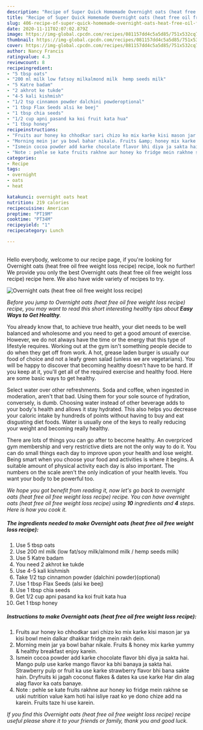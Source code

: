 ```yaml
---
description: "Recipe of Super Quick Homemade Overnight oats (heat free oil free weight loss recipe)"
title: "Recipe of Super Quick Homemade Overnight oats (heat free oil free weight loss recipe)"
slug: 406-recipe-of-super-quick-homemade-overnight-oats-heat-free-oil-free-weight-loss-recipe
date: 2020-11-11T02:07:02.879Z
image: https://img-global.cpcdn.com/recipes/081157dd4c5a5d85/751x532cq70/overnight-oats-heat-free-oil-free-weight-loss-recipe-recipe-main-photo.jpg
thumbnail: https://img-global.cpcdn.com/recipes/081157dd4c5a5d85/751x532cq70/overnight-oats-heat-free-oil-free-weight-loss-recipe-recipe-main-photo.jpg
cover: https://img-global.cpcdn.com/recipes/081157dd4c5a5d85/751x532cq70/overnight-oats-heat-free-oil-free-weight-loss-recipe-recipe-main-photo.jpg
author: Nancy Francis
ratingvalue: 4.3
reviewcount: 8
recipeingredient:
- "5 tbsp oats"
- "200 ml milk low fatsoy milkalmond milk  hemp seeds milk"
- "5 Katre badam"
- "2 akhrot ke tukde"
- "4-5 kali kishmish"
- "1/2 tsp cinnamon powder dalchini powderoptional"
- "1 tbsp Flax Seeds alsi ke beej"
- "1 tbsp chia seeds"
- "1/2 cup apni pasand ka koi fruit kata hua"
- "1 tbsp honey"
recipeinstructions:
- "Fruits aur honey ko chhodkar sari chizo ko mix karke kisi mason jar ya kisi bowl mein dalkar dhakkar fridge mein rakh dein."
- "Morning mein jar ya bowl bahar nikale. Fruits &amp; honey mix karke yummy &amp; healthy breakfast enjoy karein."
- "Ismein cocoa powder add karke chocolate flavor bhi diya ja sakta hai. Mango pulp use karke mango flavor ka bhi banaya ja sakta hai. Strawberry pulp or fruit ka use karke strawberry flavor bhi bana sakte hain. Dryfruits ki jagah coconut flakes &amp; dates ka use karke Har din alag alag flavor ka oats banaye."
- "Note : pehle se kate fruits rakhne aur honey ko fridge mein rakhne se uski nutrition value kam hoti hai isliye raat ko ye dono chize add na karein. Fruits taze hi use karein."
categories:
- Recipe
tags:
- overnight
- oats
- heat

katakunci: overnight oats heat 
nutrition: 219 calories
recipecuisine: American
preptime: "PT19M"
cooktime: "PT34M"
recipeyield: "1"
recipecategory: Lunch

---
```

<br>
Hello everybody, welcome to our recipe page, if you're looking for Overnight oats (heat free oil free weight loss recipe) recipe, look no further! We provide you only the best Overnight oats (heat free oil free weight loss recipe) recipe here. We also have wide variety of recipes to try.
<br>


![Overnight oats (heat free oil free weight loss recipe)](https://img-global.cpcdn.com/recipes/081157dd4c5a5d85/751x532cq70/overnight-oats-heat-free-oil-free-weight-loss-recipe-recipe-main-photo.jpg)

<i>Before you jump to Overnight oats (heat free oil free weight loss recipe) recipe, you may want to read this short interesting healthy tips about <strong>Easy Ways to Get Healthy</strong>.</i>

You already know that, to achieve true health, your diet needs to be well balanced and wholesome and you need to get a good amount of exercise. However, we do not always have the time or the energy that this type of lifestyle requires. Working out at the gym isn't something people decide to do when they get off from work. A hot, grease laden burger is usually our food of choice and not a leafy green salad (unless we are vegetarians). You will be happy to discover that becoming healthy doesn't have to be hard. If you keep at it, you'll get all of the required exercise and healthy food. Here are some basic ways to get healthy.

Select water over other refreshments. Soda and coffee, when ingested in moderation, aren't that bad. Using them for your sole source of hydration, conversely, is dumb. Choosing water instead of other beverage adds to your body's health and allows it stay hydrated. This also helps you decrease your caloric intake by hundreds of points without having to buy and eat disgusting diet foods. Water is usually one of the keys to really reducing your weight and becoming really healthy.

There are lots of things you can go after to become healthy. An overpriced gym membership and very restrictive diets are not the only way to do it. You can do small things each day to improve upon your health and lose weight. Being smart when you choose your food and activities is where it begins. A suitable amount of physical activity each day is also important. The numbers on the scale aren't the only indication of your health levels. You want your body to be powerful too. 


<i>We hope you got benefit from reading it, now let's go back to overnight oats (heat free oil free weight loss recipe) recipe. You can have overnight oats (heat free oil free weight loss recipe) using <strong>10</strong> ingredients and <strong>4</strong> steps. Here is how you cook it.
</i>

##### The ingredients needed to make Overnight oats (heat free oil free weight loss recipe):

1. Use 5 tbsp oats
1. Use 200 ml milk (low fat/soy milk/almond milk / hemp seeds milk)
1. Use 5 Katre badam
1. You need 2 akhrot ke tukde
1. Use 4-5 kali kishmish
1. Take 1/2 tsp cinnamon powder (dalchini powder)(optional)
1. Use 1 tbsp Flax Seeds (alsi ke beej)
1. Use 1 tbsp chia seeds
1. Get 1/2 cup apni pasand ka koi fruit kata hua
1. Get 1 tbsp honey


##### Instructions to make Overnight oats (heat free oil free weight loss recipe):

1. Fruits aur honey ko chhodkar sari chizo ko mix karke kisi mason jar ya kisi bowl mein dalkar dhakkar fridge mein rakh dein.
1. Morning mein jar ya bowl bahar nikale. Fruits &amp; honey mix karke yummy &amp; healthy breakfast enjoy karein.
1. Ismein cocoa powder add karke chocolate flavor bhi diya ja sakta hai. Mango pulp use karke mango flavor ka bhi banaya ja sakta hai. Strawberry pulp or fruit ka use karke strawberry flavor bhi bana sakte hain. Dryfruits ki jagah coconut flakes &amp; dates ka use karke Har din alag alag flavor ka oats banaye.
1. Note : pehle se kate fruits rakhne aur honey ko fridge mein rakhne se uski nutrition value kam hoti hai isliye raat ko ye dono chize add na karein. Fruits taze hi use karein.


<i>If you find this Overnight oats (heat free oil free weight loss recipe) recipe useful please share it to your friends or family, thank you and good luck.</i>
